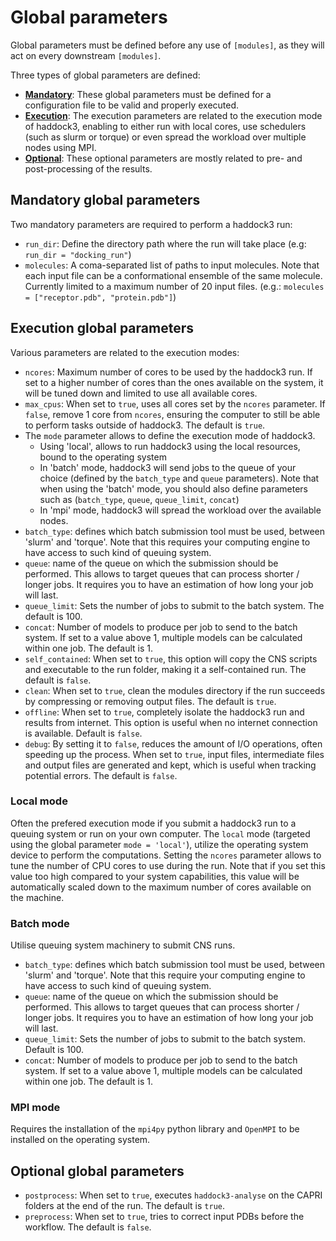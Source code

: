 # Global parameters

Global parameters must be defined before any use of `[modules]`, as they will act on every downstream `[modules]`.

Three types of global parameters are defined:

- [**Mandatory**](#mandatory-global-parameters): These global parameters must be defined for a configuration file to be valid and properly executed.
- [**Execution**](#execution-global-parameters): The execution parameters are related to the execution mode of haddock3, enabling to either run with local cores, use schedulers (such as slurm or torque) or even spread the workload over multiple nodes using MPI.
- [**Optional**](#optional-global-parameters): These optional parameters are mostly related to pre- and post-processing of the results.

## Mandatory global parameters

Two mandatory parameters are required to perform a haddock3 run:

- `run_dir`: Define the directory path where the run will take place (e.g: `run_dir = "docking_run"`)
- `molecules`: A coma-separated list of paths to input molecules. Note that each input file can be a conformational ensemble of the same molecule. Currently limited to a maximum number of 20 input files. (e.g.: `molecules = ["receptor.pdb", "protein.pdb"]`)

## Execution global parameters

Various parameters are related to the execution modes:

- `ncores`: Maximum number of cores to be used by the haddock3 run. If set to a higher number of cores than the ones available on the system, it will be tuned down and limited to use all available cores.
- `max_cpus`: When set to `true`, uses all cores set by the `ncores` parameter. If `false`, remove 1 core from `ncores`, ensuring the computer to still be able to perform tasks outside of haddock3. The default is `true`.
- The `mode` parameter allows to define the execution mode of haddock3.
  - Using 'local', allows to run haddock3 using the local resources, bound to the operating system
  - In 'batch' mode, haddock3 will send jobs to the queue of your choice (defined by the `batch_type` and `queue` parameters). Note that when using the 'batch' mode, you should also define parameters such as (`batch_type`, `queue`, `queue_limit`, `concat`)
  - In 'mpi' mode, haddock3 will spread the workload over the available nodes.
- `batch_type`: defines which batch submission tool must be used, between 'slurm' and 'torque'. Note that this requires your computing engine to have access to such kind of queuing system.
- `queue`: name of the queue on which the submission should be performed. This allows to target queues that can process shorter / longer jobs. It requires you to have an estimation of how long your job will last.
- `queue_limit`: Sets the number of jobs to submit to the batch system. The default is 100.
- `concat`: Number of models to produce per job to send to the batch system. If set to a value above 1, multiple models can be calculated within one job. The default is 1.
- `self_contained`: When set to `true`, this option will copy the CNS scripts and executable to the run folder, making it a self-contained run. The default is `false`.
- `clean`: When set to `true`, clean the modules directory if the run succeeds by compressing or removing output files. The default is `true`.
- `offline`: When set to `true`, completely isolate the haddock3 run and results from internet. This option is useful when no internet connection is available. Default is `false`.
- `debug`: By setting it to `false`, reduces the amount of I/O operations, often speeding up the process. When set to `true`, input files, intermediate files and output files are generated and kept, which is useful when tracking potential errors. The default is `false`.

### Local mode

Often the prefered execution mode if you submit a haddock3 run to a queuing system or run on your own computer.
The `local` mode (targeted using the global parameter `mode = 'local'`), utilize the operating system device to perform the computations.
Setting the `ncores` parameter allows to tune the number of CPU cores to use during the run.
Note that if you set this value too high compared to your system capabilities, this value will be automatically scaled down to the maximum number of cores available on the machine.

### Batch mode

Utilise queuing system machinery to submit CNS runs.

- `batch_type`: defines which batch submission tool must be used, between 'slurm' and 'torque'. Note that this require your computing engine to have access to such kind of queuing system.
- `queue`: name of the queue on which the submission should be performed. This allows to target queues that can process shorter / longer jobs. It requires you to have an estimation of how long your job will last.
- `queue_limit`: Sets the number of jobs to submit to the batch system. Default is 100.
- `concat`: Number of models to produce per job to send to the batch system. If set to a value above 1, multiple models can be calculated within one job. The default is 1.

### MPI mode

Requires the installation of the `mpi4py` python library and `OpenMPI` to be installed on the operating system.

## Optional global parameters

- `postprocess`: When set to `true`, executes `haddock3-analyse` on the CAPRI folders at the end of the run. The default is `true`.
- `preprocess`: When set to `true`, tries to correct input PDBs before the workflow. The default is `false`.
